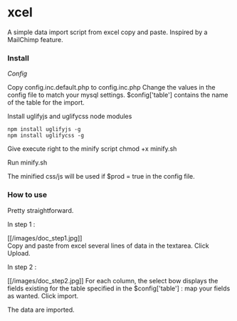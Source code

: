 xcel
====

A simple data import script from excel copy and paste. Inspired by a MailChimp feature.

### Install 

*Config*

Copy config.inc.default.php to config.inc.php
Change the values in the config file to match your mysql settings.
$config['table'] contains the name of the table for the import.

Install uglifyjs and uglifycss node modules

    npm install uglifyjs -g
    npm install uglifycss -g

Give execute right to the minify script
    chmod +x minify.sh

Run minify.sh

The minified css/js will be used if $prod = true in the config file.

### How to use

Pretty straightforward.

In step 1 :

[[/images/doc_step1.jpg]]	
Copy and paste from excel several lines of data in the textarea.
Click Upload.

In step 2 :

[[/images/doc_step2.jpg]]
For each column, the select bow displays the fields existing for the table specified
in the $config['table'] : map your fields as wanted.
Click import.

The data are imported.
